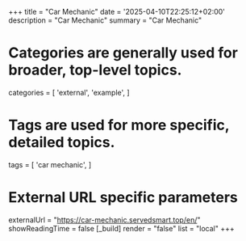 +++
title = "Car Mechanic"
date = '2025-04-10T22:25:12+02:00'
description = "Car Mechanic"
summary = "Car Mechanic"
# Categories are generally used for broader, top-level topics.
categories = [
 'external',
 'example',
]
# Tags are used for more specific, detailed topics.
tags = [
 'car mechanic',
]
# External URL specific parameters
externalUrl = "https://car-mechanic.servedsmart.top/en/"
showReadingTime = false
[_build]
render = "false"
list = "local"
+++
